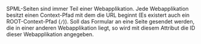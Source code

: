 SPML-Seiten sind immer Teil einer Webapplikation. Jede Webapplikation besitzt
einen Context-Pfad mit dem die URL beginnt (Es existert auch ein
ROOT-Context-Pfad (`/`)). Soll das Formular an eine Seite gesendet werden, die
in einer anderen Webapplikation liegt, so wird mit diesem Attribut die ID
dieser Webapplikation angegeben.
